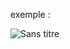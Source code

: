 exemple :

![Sans titre](https://github.com/fk-crafter/app-ideas/assets/127132293/1726cd8d-8a41-4ed9-bf3f-d5e7f7528dad)
